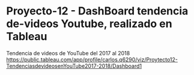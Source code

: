 # Proyecto-12 - DashBoard tendencia de-videos Youtube, realizado en Tableau
Tendencia de videos de YouTube del 2017 al 2018
https://public.tableau.com/app/profile/carlos.q6290/viz/Proytecto12-TendenciasdevideosenYouTube2017-2018/Dashboard1
